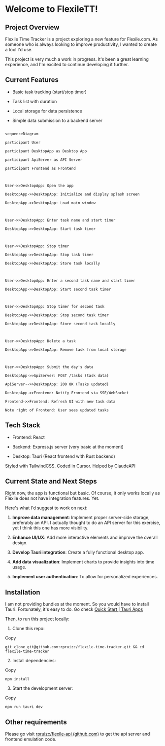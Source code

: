 # Welcome to FlexileTT!

  

## Project Overview

  

Flexile Time Tracker is a project exploring a new feature for Flexile.com. As someone who is always looking to improve productivity, I wanted to create a tool I'd use.

This project is very much a work in progress. It's been a great learning experience, and I'm excited to continue developing it further.

  

## Current Features

  

- Basic task tracking (start/stop timer)

- Task list with duration

- Local storage for data persistence

- Simple data submission to a backend server

```mermaid

sequenceDiagram

participant User

participant DesktopApp as Desktop App

participant ApiServer as API Server

participant Frontend as Frontend

  

User->>DesktopApp: Open the app

DesktopApp->>DesktopApp: Initialize and display splash screen

DesktopApp->>DesktopApp: Load main window

  

User->>DesktopApp: Enter task name and start timer

DesktopApp->>DesktopApp: Start task timer

  

User->>DesktopApp: Stop timer

DesktopApp->>DesktopApp: Stop task timer

DesktopApp->>DesktopApp: Store task locally

  

User->>DesktopApp: Enter a second task name and start timer

DesktopApp->>DesktopApp: Start second task timer

  

User->>DesktopApp: Stop timer for second task

DesktopApp->>DesktopApp: Stop second task timer

DesktopApp->>DesktopApp: Store second task locally

  

User->>DesktopApp: Delete a task

DesktopApp->>DesktopApp: Remove task from local storage

  

User->>DesktopApp: Submit the day's data

DesktopApp->>ApiServer: POST /tasks (task data)

ApiServer-->>DesktopApp: 200 OK (Tasks updated)

DesktopApp->>Frontend: Notify Frontend via SSE/WebSocket

Frontend->>Frontend: Refresh UI with new task data

Note right of Frontend: User sees updated tasks

```

  

## Tech Stack

  

- Frontend: React

- Backend: Express.js server (very basic at the moment)

- Desktop: Tauri (React frontend with Rust backend)

  

Styled with TailwindCSS. Coded in Cursor. Helped by ClaudeAPI

  
  

## Current State and Next Steps

  

Right now, the app is functional but basic. Of course, it only works locally as Flexile does not have integration features. Yet.

  

Here's what I'd suggest to work on next:

  

1.  **Improve data management**: Implement proper server-side storage, preferably an API. I actually thought to do an API server for this exercise, yet I think this one has more visibility.

2.  **Enhance UI/UX**: Add more interactive elements and improve the overall design.

3.  **Develop Tauri integration**: Create a fully functional desktop app.

4.  **Add data visualization**: Implement charts to provide insights into time usage.

5.  **Implement user authentication**: To allow for personalized experiences.

  

## Installation

  

I am not providing bundles at the moment. So you would have to install Tauri. Fortunately, it's easy to do. Go check [Quick Start | Tauri Apps](https://tauri.app/v1/guides/getting-started/setup/)

  

Then, to run this project locally:

  

1. Clone this repo:

Copy

`git clone git@github.com:rpruizc/flexile-time-tracker.git && cd flexile-time-tracker`

2. Install dependencies:

Copy

`npm install`

3. Start the development server:

Copy

`npm run tauri dev`

  

## Other requirements

  

Please go visit [rpruizc/flexile-api (github.com)](https://github.com/rpruizc/flexile-api) to get the api server and frontend emulation code.